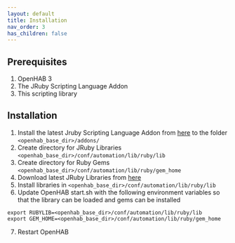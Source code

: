```yaml
---
layout: default
title: Installation
nav_order: 3
has_children: false
---
```


## Prerequisites
1. OpenHAB 3
2. The JRuby Scripting Language Addon
3. This scripting library



## Installation
1. Install the latest Jruby Scripting Language Addon from [here](https://github.com/boc-tothefuture/openhab-jruby/releases/) to the folder `<openhab_base_dir>/addons/`
2. Create directory for JRuby Libraries `<openhab_base_dir>/conf/automation/lib/ruby/lib`
3. Create directory for Ruby Gems `<openhab_base_dir>/conf/automation/lib/ruby/gem_home`
4. Download latest JRuby Libraries from [here](https://github.com/boc-tothefuture/openhab-jruby/releases/)
5. Install libraries in `<openhab_base_dir>/conf/automation/lib/ruby/lib`
6. Update OpenHAB start.sh with the following environment variables so that the library can be loaded and gems can be installed
```
export RUBYLIB=<openhab_base_dir>/conf/automation/lib/ruby/lib
export GEM_HOME=<openhab_base_dir>/conf/automation/lib/ruby/gem_home
```
7. Restart OpenHAB
